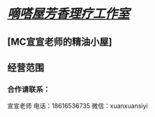 # [***嘀嗒屋芳香理疗工作室***](/main/index.html)
## [MC宣宣老师的精油小屋]

## 经营范围

### 合作请联系：
宣宣老师 
电话：18616536735
微信：xuanxuansiyi
